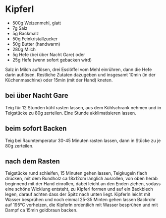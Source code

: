 # Kipferl

* 500g Weizenmehl, glatt
* 7g Salz
* 5g Backmalz
* 50g Feinkristallzucker
* 50g Butter (handwarm)
* 280g Milch
* 5g Hefe (bei über Nacht Gare) oder
* 25g Hefe (wenn sofort gebacken wird)

Salz in Milch auflösen, drei Esslöffel vom Mehl einrühren, dann die Hefe darin auflösen.
Restliche Zutaten dazugeben und insgesamt 10min (in der Küchenmaschine) oder 15min (mit der Hand) kneten.

## bei über Nacht Gare
Teig für 12 Stunden kühl rasten lassen, aus dem Kühlschrank nehmen und in Teigstücke zu 80g zerteilen.
Eine Stunde akklimatisieren lassen.

## beim sofort Backen
Teig bei Raumtemperatur 30-45 Minuten rasten lassen, dann in Stücke zu je 80g zerteilen.

## nach dem Rasten
Teigstücke rund schleifen, 15 Minuten gehen lassen,
Teigkugeln flach drücken, mit dem Rundholz ca 18x12cm länglich ausrollen,
von oben herab beginnend mit der Hand einrollen, dabei leicht an den Enden ziehen, sodass eine schöne Wicklung entsteht,
zu Kipferl formen und auf ein Backblech legen, darauf achten dass der Spitz nach unten liegt.
Kipferln leicht mit Wasser besprühen und noch einmal 25-35 Minten gehen lassen
Backrohr auf 195°C vorheizen, die Kipferln ordentlich mit Wasser besprühen und mit Dampf ca 15min
goldbraun backen.
